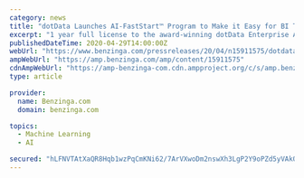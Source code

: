 ```yaml
---
category: news
title: "dotData Launches AI-FastStart™ Program to Make it Easy for BI Teams to Adopt AI/ML through AutoML 2.0"
excerpt: "1 year full license to the award-winning dotData Enterprise AutoML 2.0 platform * Full hosting by dotData on an enterprise-grade secure cloud infrastructure * 12 remote training sessions for an ..."
publishedDateTime: 2020-04-29T14:00:00Z
webUrl: "https://www.benzinga.com/pressreleases/20/04/n15911575/dotdata-launches-ai-faststart-program-to-make-it-easy-for-bi-teams-to-adopt-aiml-through-automl-2-"
ampWebUrl: "https://amp.benzinga.com/amp/content/15911575"
cdnAmpWebUrl: "https://amp-benzinga-com.cdn.ampproject.org/c/s/amp.benzinga.com/amp/content/15911575"
type: article

provider:
  name: Benzinga.com
  domain: benzinga.com

topics:
  - Machine Learning
  - AI

secured: "hLFNVTAtXaQR8Hqb1wzPqCmKNi62/7ArVXwoDm2nswXh3LgP2Y9oPZd5yVAkO9jA6u7YuIdAXhBylxp/MJzEPqTmFLwS6utbWHPDT2jMVMGlvF80AU03w3xgoqiQ+x4uzw/gLyfrcQ4m+YQEkkADD/RiVfkxGHuo3pzaH65WszDFsGEz6dRI3qDNBOhRiyMVFoWPY1Uqwyd1BjptbbE//m+RCuiQcaQ4dHFOu6TXVxMSElrKycvRoAOf3pq6hYWq2hTbtJUirY0WR6xV0Yj7FZ1HKHYkFLB1+N9JtQbt93MOOidhTg6BFJL2tbes7XU5;LYRNjnGso5z7hB/JzLHvcA=="
---
```


